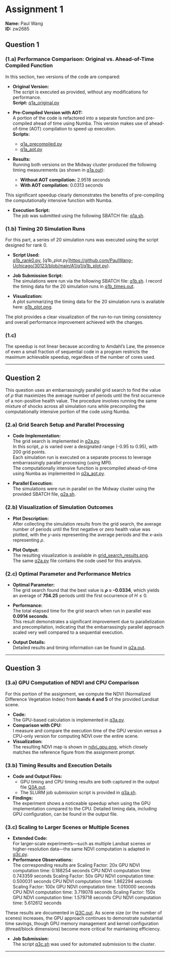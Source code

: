 # Assignment 1
**Name:** Paul Wang  
**ID:** zw2685

## Question 1

### (1.a) Performance Comparison: Original vs. Ahead-of-Time Compiled Function

In this section, two versions of the code are compared:

- **Original Version:**  
  The script is executed as provided, without any modifications for performance.  
  **Script:** [q1a_original.py](https://github.com/PaulWang-Uchicago/MACS30123-Assignment-PaulWang/blob/main/A1/q1/q1a_original.py)

- **Pre-Compiled Version with AOT:**  
  A portion of the code is refactored into a separate function and pre-compiled ahead of time using Numba. This version makes use of ahead-of-time (AOT) compilation to speed up execution.  
  **Scripts:**  
  - [q1a_precompiled.py](https://github.com/PaulWang-Uchicago/MACS30123-Assignment-PaulWang/blob/main/A1/q1/q1a_precompiled.py)  
  - [q1a_aot.py](https://github.com/PaulWang-Uchicago/MACS30123-Assignment-PaulWang/blob/main/A1/q1/q1a_aot.py)

- **Results:**  
  Running both versions on the Midway cluster produced the following timing measurements (as shown in [q1a.out](https://github.com/PaulWang-Uchicago/MACS30123-Assignment-PaulWang/blob/main/A1/q1/q1a.out)):
  - **Without AOT compilation:** 2.9518 seconds  
  - **With AOT compilation:** 0.0313 seconds

This significant speedup clearly demonstrates the benefits of pre-compiling the computationally intensive function with Numba.

- **Execution Script:**  
  The job was submitted using the following SBATCH file: [q1a.sh](https://github.com/PaulWang-Uchicago/MACS30123-Assignment-PaulWang/blob/main/A1/q1/q1a.sh).

### (1.b) Timing 20 Simulation Runs

For this part, a series of 20 simulation runs was executed using the script designed for rank 0.

- **Script Used:**  
  [q1b_rank0.py](https://github.com/PaulWang-Uchicago/MACS30123-Assignment-PaulWang/blob/main/A1/q1/q1b_rank0.py), [q1b_plot.py]https://github.com/PaulWang-Uchicago/30123/blob/main/A1/q1/q1b_plot.py). 

- **Job Submission Script:**  
  The simulations were run via the following SBATCH file: [q1b.sh](https://github.com/PaulWang-Uchicago/MACS30123-Assignment-PaulWang/blob/main/A1/q1/q1b.sh). I record the timing data for the 20 simulation runs in [q1b_times.out](https://github.com/PaulWang-Uchicago/MACS30123-Assignment-PaulWang/blob/main/A1/q1/q1b_times.out). 

- **Visualization:**  
  A plot summarizing the timing data for the 20 simulation runs is available here: [q1b_plot.png](https://github.com/PaulWang-Uchicago/MACS30123-Assignment-PaulWang/blob/main/A1/q1/q1b_plot.png).

The plot provides a clear visualization of the run-to-run timing consistency and overall performance improvement achieved with the changes.

### (1.c) 
The speedup is not linear because according to Amdahl’s Law, the presence of even a small fraction of sequential code in a program restricts the maximum achievable speedup, regardless of the number of cores used. 

---

## Question 2

This question uses an embarrassingly parallel grid search to find the value of $\rho$ that maximizes the average number of periods until the first occurrence of a non-positive health value. The procedure involves running the same mixture of shocks across all simulation runs while precompiling the computationally intensive portion of the code using Numba.

### (2.a) Grid Search Setup and Parallel Processing

- **Code Implementation:**  
  The grid search is implemented in [q2a.py](https://github.com/PaulWang-Uchicago/MACS30123-Assignment-PaulWang/blob/main/A1/q2/q2a.py).  
  In this script, $\rho$ is varied over a designated range (-0.95 to 0.95), with 200 grid points.  
  Each simulation run is executed on a separate process to leverage embarrassingly parallel processing (using MPI).  
  The computationally intensive function is precompiled ahead-of-time using Numba as implemented in [q2a_aot.py](https://github.com/PaulWang-Uchicago/MACS30123-Assignment-PaulWang/blob/main/A1/q2/q2a_aot.py).

- **Parallel Execution:**  
  The simulations were run in parallel on the Midway cluster using the provided SBATCH file, [q2a.sh](https://github.com/PaulWang-Uchicago/MACS30123-Assignment-PaulWang/blob/main/A1/q2/q2a.sh).

### (2.b) Visualization of Simulation Outcomes

- **Plot Description:**  
  After collecting the simulation results from the grid search, the average number of periods until the first negative or zero health value was plotted, with the $y$-axis representing the average periods and the $x$-axis representing $\rho$.
  
- **Plot Output:**  
  The resulting visualization is available in [grid_search_results.png](https://github.com/PaulWang-Uchicago/MACS30123-Assignment-PaulWang/blob/main/A1/q2/grid_search_results.png).  
  The same [q2a.py](https://github.com/PaulWang-Uchicago/MACS30123-Assignment-PaulWang/blob/main/A1/q2/q2a.py) file contains the code used for this analysis.

### (2.c) Optimal Parameter and Performance Metrics

- **Optimal Parameter:**  
  The grid search found that the best value is **$\rho$ = -0.0334**, which yields an average of **754.25** periods until the first occurrence of $H \leq 0$.

- **Performance:**  
  The total elapsed time for the grid search when run in parallel was **0.0914 seconds**.  
  This result demonstrates a significant improvement due to parallelization and precompilation, indicating that the embarrassingly parallel approach scaled very well compared to a sequential execution.

- **Output Details:**  
  Detailed results and timing information can be found in [q2a.out](https://github.com/PaulWang-Uchicago/MACS30123-Assignment-PaulWang/blob/main/A1/q2/q2a.out).

---

## Question 3

### (3.a) GPU Computation of NDVI and CPU Comparison

For this portion of the assignment, we compute the NDVI (Normalized Difference Vegetation Index) from **bands 4 and 5** of the provided Landsat scene.

- **Code:**  
  The GPU-based calculation is implemented in [q3a.py](https://github.com/PaulWang-Uchicago/MACS30123-Assignment-PaulWang/blob/main/A1/q3/q3a.py).
- **Comparison with CPU:**  
  I measure and compare the execution time of the GPU version versus a CPU-only version for computing NDVI over the entire scene.
- **Visualization:**  
  The resulting NDVI map is shown in [ndvi_gpu.png](https://github.com/PaulWang-Uchicago/MACS30123-Assignment-PaulWang/blob/main/A1/q3/ndvi_gpu.png), which closely matches the reference figure from the assignment prompt.

### (3.b) Timing Results and Execution Details

- **Code and Output Files:**  
  - GPU timing and CPU timing results are both captured in the output file [Q3A.out](https://github.com/PaulWang-Uchicago/MACS30123-Assignment-PaulWang/blob/main/A1/q3/Q3A.out).  
  - The SLURM job submission script is provided in [q3a.sh](https://github.com/PaulWang-Uchicago/MACS30123-Assignment-PaulWang/blob/main/A1/q3/q3a.sh).
- **Findings:**  
  The experiment shows a noticeable speedup when using the GPU implementation compared to the CPU. Detailed timing data, including GPU configuration, can be found in the output file.

### (3.c) Scaling to Larger Scenes or Multiple Scenes

- **Extended Code:**  
  For larger-scale experiments—such as multiple Landsat scenes or higher-resolution data—the same NDVI computation is adapted in [q3c.py](https://github.com/PaulWang-Uchicago/MACS30123-Assignment-PaulWang/blob/main/A1/q3/q3c.py).  
- **Performance Observations:**  
  The corresponding results are Scaling Factor: 20x
GPU NDVI computation time: 0.188254 seconds
CPU NDVI computation time: 0.743359 seconds
Scaling Factor: 50x
GPU NDVI computation time: 0.500031 seconds
CPU NDVI computation time: 1.862294 seconds
Scaling Factor: 100x
GPU NDVI computation time: 1.010000 seconds
CPU NDVI computation time: 3.719078 seconds
Scaling Factor: 150x
GPU NDVI computation time: 1.579718 seconds
CPU NDVI computation time: 5.612612 seconds

These results are documented in [Q3C.out](https://github.com/PaulWang-Uchicago/MACS30123-Assignment-PaulWang/blob/main/A1/q3/Q3C.out). As scene size (or the number of scenes) increases, the GPU approach continues to demonstrate substantial time savings, though GPU memory management and kernel configuration (thread/block dimensions) become more critical for maintaining efficiency.

- **Job Submission:**  
  The script [q3c.sh](https://github.com/PaulWang-Uchicago/MACS30123-Assignment-PaulWang/blob/main/A1/q3/q3c.sh) was used for automated submission to the cluster.

---

